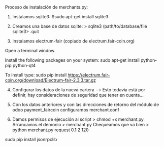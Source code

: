 Proceso de instalación de merchants.py:

1. Instalamos sqlite3: $sudo apt-get install sqlite3 

2. Creamos una base de datos sqlite: > sqlite3 /path/to/database/file
				     sqlite3> .quit

3. Instalamos electrum-fair (copiado de electrum.fair-coin.org)

Open a terminal window.

Install the following packages on your system: sudo apt-get install python-pip python-qt4

To install type: sudo pip install https://electrum.fair-coin.org/download/Electrum-fair-2.3.3.tar.gz

4. Configurar los datos de la nueva cartera --> Esto todavía está por definir, hay consideraciones de seguridad que tener en cuenta...

5. Con los datos anteriores y con las direcciones de retorno del módulo de odoo payment_faircoin configuramos merchant.conf

6. Damos permisos de ejecución al script > chmod +x merchant.py
   Arrancamos el demonio  > merchant.py
   Chequeamos que va bien > python merchant.py request 0.1 2 120

sudo pip install jsonrpclib


   
